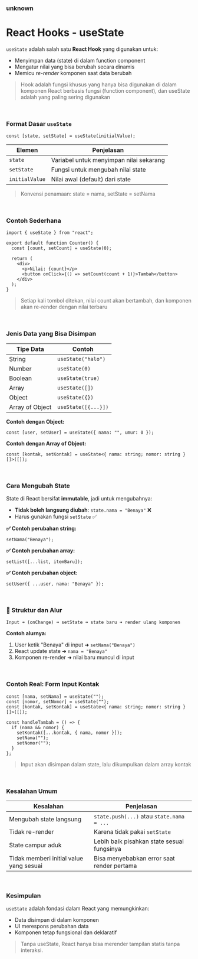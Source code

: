 ### unknown

# React Hooks - useState

`useState` adalah salah satu **React Hook** yang digunakan untuk:

- Menyimpan data (state) di dalam function component
- Mengatur nilai yang bisa berubah secara dinamis
- Memicu *re-render* komponen saat data berubah

> Hook adalah fungsi khusus yang hanya bisa digunakan di dalam komponen React berbasis fungsi (function component), dan useState adalah yang paling sering digunakan
> 

<br/>

### Format Dasar `useState`

```tsx
const [state, setState] = useState(initialValue);
```

| Elemen | Penjelasan |
| --- | --- |
| `state` | Variabel untuk menyimpan nilai sekarang |
| `setState` | Fungsi untuk mengubah nilai state |
| `initialValue` | Nilai awal (default) dari state |

> Konvensi penamaan: state = nama, setState = setNama
> 

<br/>

### Contoh Sederhana

```tsx
import { useState } from "react";

export default function Counter() {
  const [count, setCount] = useState(0);

  return (
    <div>
      <p>Nilai: {count}</p>
      <button onClick={() => setCount(count + 1)}>Tambah</button>
    </div>
  );
}
```

> Setiap kali tombol ditekan, nilai count akan bertambah, dan komponen akan re-render dengan nilai terbaru
> 

<br/>

### Jenis Data yang Bisa Disimpan

| Tipe Data | Contoh |
| --- | --- |
| String | `useState("halo")` |
| Number | `useState(0)` |
| Boolean | `useState(true)` |
| Array | `useState([])` |
| Object | `useState({})` |
| Array of Object | `useState([{...}])` |

**Contoh dengan Object:**

```tsx
const [user, setUser] = useState({ nama: "", umur: 0 });
```

**Contoh dengan Array of Object:**

```tsx
const [kontak, setKontak] = useState<{ nama: string; nomor: string }[]>([]);
```

<br/>

### Cara Mengubah State

State di React bersifat **immutable**, jadi untuk mengubahnya:

- **Tidak boleh langsung diubah**: `state.nama = "Benaya"` ❌
- Harus gunakan fungsi `setState` ✅

**✅ Contoh perubahan string:**

```tsx
setNama("Benaya");
```

**✅ Contoh perubahan array:**

```tsx
setList([...list, itemBaru]);
```

**✅ Contoh perubahan object:**

```tsx
setUser({ ...user, nama: "Benaya" });
```

<br/>

### 🧱 Struktur dan Alur

```
Input ➜ (onChange) ➜ setState ➜ state baru ➜ render ulang komponen

```

**Contoh alurnya:**

1. User ketik "Benaya" di input ➜ `setNama("Benaya")`
2. React update state ➜ `nama = "Benaya"`
3. Komponen re-render ➜ nilai baru muncul di input

<br/>

### Contoh Real: Form Input Kontak

```tsx
const [nama, setNama] = useState("");
const [nomor, setNomor] = useState("");
const [kontak, setKontak] = useState<{ nama: string; nomor: string }[]>([]);

const handleTambah = () => {
  if (nama && nomor) {
    setKontak([...kontak, { nama, nomor }]);
    setNama("");
    setNomor("");
  }
};

```

> Input akan disimpan dalam state, lalu dikumpulkan dalam array kontak
> 

<br/>

### Kesalahan Umum

| Kesalahan | Penjelasan |
| --- | --- |
| Mengubah state langsung | `state.push(...)` atau `state.nama = ...` |
| Tidak re-render | Karena tidak pakai `setState` |
| State campur aduk | Lebih baik pisahkan state sesuai fungsinya |
| Tidak memberi initial value yang sesuai | Bisa menyebabkan error saat render pertama |

<br/>

### Kesimpulan

`useState` adalah fondasi dalam React yang memungkinkan:

- Data disimpan di dalam komponen
- UI merespons perubahan data
- Komponen tetap fungsional dan deklaratif

> Tanpa useState, React hanya bisa merender tampilan statis tanpa interaksi.
>
